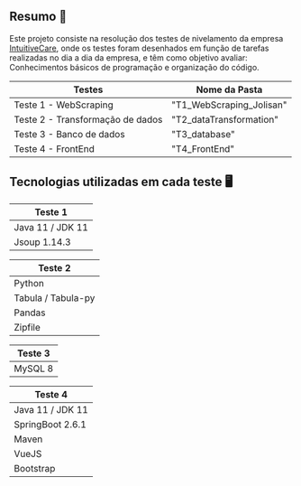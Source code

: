 ## Resumo 📖
Este projeto consiste na resolução dos testes de nivelamento da empresa [IntuitiveCare](https://www.intuitivecare.com/), onde os testes foram desenhados em função de tarefas realizadas no dia a dia da empresa, e têm como objetivo avaliar: Conhecimentos básicos de programação e organização do código.

| Testes | Nome da Pasta | 
| ------- | --- |
| Teste 1 - WebScraping | "T1_WebScraping_Jolisan" |
| Teste 2 - Transformação de dados | "T2_dataTransformation" |
| Teste 3 - Banco de dados | "T3_database" |
| Teste 4 - FrontEnd | "T4_FrontEnd" 


## Tecnologias utilizadas em cada teste 🖥

| Teste 1|
| ------- |
| Java 11 / JDK 11 |
| Jsoup 1.14.3 |

| Teste 2|
| ------- |
| Python |
| Tabula / Tabula-py |
| Pandas |
| Zipfile |

| Teste 3|
| ------- |
| MySQL 8 |

| Teste 4|
| ------- |
| Java 11 / JDK 11 |
| SpringBoot 2.6.1 |
| Maven |
| VueJS |
| Bootstrap |
